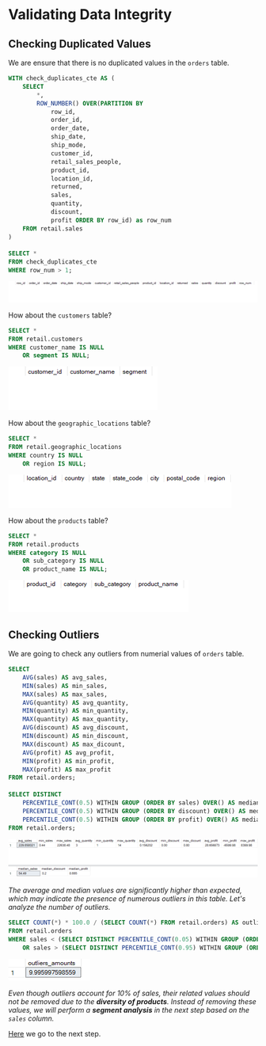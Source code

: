 # Validating Data Integrity

## Checking Duplicated Values

We are ensure that there is no duplicated values in the `orders` table.

```SQL
WITH check_duplicates_cte AS (
	SELECT 
		*,
		ROW_NUMBER() OVER(PARTITION BY 
			row_id,
			order_id,
			order_date,
			ship_date,
			ship_mode,
			customer_id,
			retail_sales_people,
			product_id,
			location_id,
			returned,
			sales,
			quantity,
			discount,
			profit ORDER BY row_id) as row_num
	FROM retail.sales
)

SELECT * 
FROM check_duplicates_cte 
WHERE row_num > 1;
```

<img alt="c1" src="https://raw.githubusercontent.com/nyanlinhtike-yc/Retail-Supply-Chain/refs/heads/main/images/c1.png">

How about the `customers` table?

```SQL
SELECT *
FROM retail.customers
WHERE customer_name IS NULL
	OR segment IS NULL;
```

<img alt="c2" src="https://raw.githubusercontent.com/nyanlinhtike-yc/Retail-Supply-Chain/refs/heads/main/images/c2.png">

How about the `geographic_locations` table?

```SQL
SELECT *
FROM retail.geographic_locations
WHERE country IS NULL
	OR region IS NULL;
```

<img alt="c3" src="https://raw.githubusercontent.com/nyanlinhtike-yc/Retail-Supply-Chain/refs/heads/main/images/c3.png">

How about the `products` table?

```SQL
SELECT *
FROM retail.products
WHERE category IS NULL
	OR sub_category IS NULL
	OR product_name IS NULL;
```

<img alt="c4" src="https://raw.githubusercontent.com/nyanlinhtike-yc/Retail-Supply-Chain/refs/heads/main/images/c4.png">

## Checking Outliers

We are going to check any outliers from numerial values of `orders` table.

```SQL
SELECT
	AVG(sales) AS avg_sales,
	MIN(sales) AS min_sales,
	MAX(sales) AS max_sales,
	AVG(quantity) AS avg_quantity,
	MIN(quantity) AS min_quantity,
	MAX(quantity) AS max_quantity,
	AVG(discount) AS avg_discount,
	MIN(discount) AS min_discount,
	MAX(discount) AS max_dicount,
	AVG(profit) AS avg_profit,
	MIN(profit) AS min_profit,
	MAX(profit) AS max_profit
FROM retail.orders;

SELECT DISTINCT
	PERCENTILE_CONT(0.5) WITHIN GROUP (ORDER BY sales) OVER() AS median_sales,
	PERCENTILE_CONT(0.5) WITHIN GROUP (ORDER BY discount) OVER() AS median_discount,
	PERCENTILE_CONT(0.5) WITHIN GROUP (ORDER BY profit) OVER() AS median_profit	
FROM retail.orders;
```

<img alt="c5" src="https://raw.githubusercontent.com/nyanlinhtike-yc/Retail-Supply-Chain/refs/heads/main/images/c5.png">

*The average and median values are significantly higher than expected, which may indicate the presence of numerous outliers in this table. Let's analyze the number of outliers.*

```SQL
SELECT COUNT(*) * 100.0 / (SELECT COUNT(*) FROM retail.orders) AS outliers_amounts
FROM retail.orders
WHERE sales < (SELECT DISTINCT PERCENTILE_CONT(0.05) WITHIN GROUP (ORDER BY sales) OVER() FROM retail.orders)
	OR sales > (SELECT DISTINCT PERCENTILE_CONT(0.95) WITHIN GROUP (ORDER BY sales) OVER() FROM retail.orders);
```

<img alt="c6" src="https://raw.githubusercontent.com/nyanlinhtike-yc/Retail-Supply-Chain/refs/heads/main/images/c6.png">

*Even though outliers account for 10% of sales, their related values should not be removed due to the **diversity of products**. Instead of removing these values, we will perform a **segment analysis** in the next step based on the `sales` column.*

[Here] we go to the next step.

[Here]: https://github.com/nyanlinhtike-yc/Retail-Supply-Chain/blob/main/reports/Data%20Exploration.md